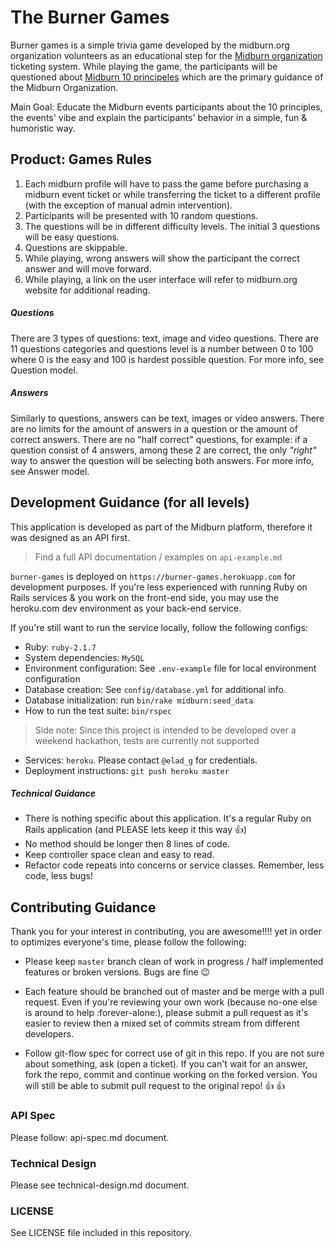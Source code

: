 # The Burner Games

Burner games is a simple trivia game developed by the midburn.org organization volunteers as an educational step for the [Midburn organization](http://midburn.org) ticketing system. While playing the game, the participants will be questioned about [Midburn 10 principeles](http://midburn.org/en-ten-principles/) which are the primary guidance of the Midburn Organization.

Main Goal: Educate the Midburn events participants about the 10 principles, the events' vibe and explain the participants' behavior in a simple, fun & humoristic way.

## Product: Games Rules

1. Each midburn profile will have to pass the game before purchasing a midburn event ticket or while transferring the ticket to a different profile (with the exception of manual admin intervention).
1. Participants will be presented with 10 random questions.
1. The questions will be in different difficulty levels. The initial 3 questions will be easy questions.
1. Questions are skippable.
1. While playing, wrong answers will show the participant the correct answer and will move forward.
1. While playing, a link on the user interface will refer to midburn.org website for additional reading.

##### Questions
There are 3 types of questions: text, image and video questions. There are 11 questions categories and questions level is a number between 0 to 100 where 0 is the easy and 100 is hardest possible question. For more info, see Question model.

##### Answers
Similarly to questions, answers can be text, images or video answers. There are no limits for the amount of answers in a question or the amount of correct answers. There are no "half correct" questions, for example: if a question consist of 4 answers, among these 2 are correct, the only *"right"* way to answer the question will be selecting both answers. For more info, see Answer model.

## Development Guidance (for all levels)

This application is developed as part of the Midburn platform, therefore it was designed as an API first.
> Find a full API documentation / examples on `api-example.md`

`burner-games` is deployed on `https://burner-games.herokuapp.com` for development purposes. If you're less experienced with running Ruby on Rails services & you work on the front-end side, you may use the heroku.com dev environment as your back-end service.

If you're still want to run the service locally, follow the following configs:

- Ruby: `ruby-2.1.7`
- System dependencies: `MySQL`
- Environment configuration: See `.env-example` file for local environment configuration
- Database creation: See `config/database.yml` for additional info.
- Database initialization: run `bin/rake midburn:seed_data`
- How to run the test suite: `bin/rspec`
> Side note: Since this project is intended to be developed over a weekend hackathon, tests are currently not supported

- Services: `heroku`. Please contact `@elad_g` for credentials.
- Deployment instructions: `git push heroku master`

##### Technical Guidance

- There is nothing specific about this application. It's a regular Ruby on Rails application (and PLEASE lets keep it this way :+1:)
- No method should be longer then 8 lines of code.
- Keep controller space clean and easy to read.
- Refactor code repeats into concerns or service classes. Remember, less code, less bugs!

## Contributing Guidance

Thank you for your interest in contributing, you are awesome!!!! yet in order to optimizes everyone's time, please follow the following:

- Please keep `master` branch clean of work in progress / half implemented features or broken versions. Bugs are fine :wink:

- Each feature should be branched out of master and be merge with a pull request. Even if you're reviewing your own work (because no-one else is around to help :forever-alone:), please submit a pull request as it's easier to review then a mixed set of commits stream from different developers.

- Follow git-flow spec for correct use of git in this repo. If you are not sure about something, ask (open a ticket). If you can't wait for an answer, fork the repo, commit and continue working on the forked version. You will still be able to submit pull request to the original repo! :+1: :+1:

### API Spec

Please follow: api-spec.md document.

### Technical Design

Please see technical-design.md document.

### LICENSE

See LICENSE file included in this repository.
